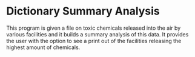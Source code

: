 # Dictionary Summary Analysis
This program is given a file on toxic chemicals released into the air by various facilities and it builds a summary analysis of this data.
It provides the user with the option to see a print out of the facilities releasing the highest amount of chemicals.
